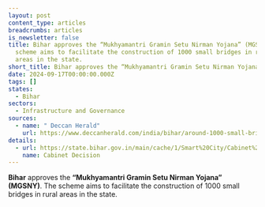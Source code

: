 ```yaml
---
layout: post
content_type: articles
breadcrumbs: articles
is_newsletter: false
title: Bihar approves the “Mukhyamantri Gramin Setu Nirman Yojana” (MGSNY). The
  scheme aims to facilitate the construction of 1000 small bridges in rural
  areas in the state.
short_title: Bihar approves the “Mukhyamantri Gramin Setu Nirman Yojana” (MGSNY).
date: 2024-09-17T00:00:00.000Z
tags: []
states:
  - Bihar
sectors:
  - Infrastructure and Governance
sources:
  - name: " Deccan Herald"
    url: https://www.deccanherald.com/india/bihar/around-1000-small-bridges-to-be-built-in-rural-bihar-3185612
details:
  - url: https://state.bihar.gov.in/main/cache/1/Smart%20City/Cabinet%20Decisions/481.pdf
    name: Cabinet Decision
---
```

**Bihar** approves the **“Mukhyamantri Gramin Setu Nirman Yojana” (MGSNY)**. The scheme aims to facilitate the construction of 1000 small bridges in rural areas in the state.
